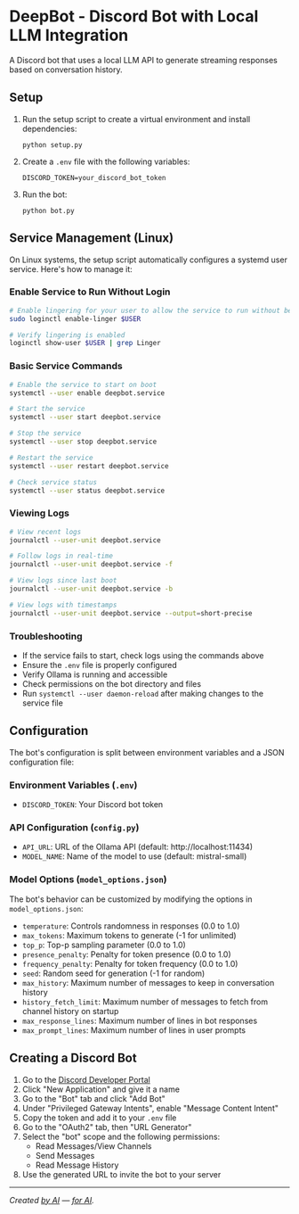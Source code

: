 # DeepBot - Discord Bot with Local LLM Integration

A Discord bot that uses a local LLM API to generate streaming responses based on conversation history.

## Setup

1. Run the setup script to create a virtual environment and install dependencies:
   ```
   python setup.py
   ```

2. Create a `.env` file with the following variables:
   ```
   DISCORD_TOKEN=your_discord_bot_token
   ```

3. Run the bot:
   ```
   python bot.py
   ```

## Service Management (Linux)

On Linux systems, the setup script automatically configures a systemd user service. Here's how to manage it:

### Enable Service to Run Without Login
```bash
# Enable lingering for your user to allow the service to run without being logged in
sudo loginctl enable-linger $USER

# Verify lingering is enabled
loginctl show-user $USER | grep Linger
```

### Basic Service Commands
```bash
# Enable the service to start on boot
systemctl --user enable deepbot.service

# Start the service
systemctl --user start deepbot.service

# Stop the service
systemctl --user stop deepbot.service

# Restart the service
systemctl --user restart deepbot.service

# Check service status
systemctl --user status deepbot.service
```

### Viewing Logs
```bash
# View recent logs
journalctl --user-unit deepbot.service

# Follow logs in real-time
journalctl --user-unit deepbot.service -f

# View logs since last boot
journalctl --user-unit deepbot.service -b

# View logs with timestamps
journalctl --user-unit deepbot.service --output=short-precise
```

### Troubleshooting
- If the service fails to start, check logs using the commands above
- Ensure the `.env` file is properly configured
- Verify Ollama is running and accessible
- Check permissions on the bot directory and files
- Run `systemctl --user daemon-reload` after making changes to the service file

## Configuration

The bot's configuration is split between environment variables and a JSON configuration file:

### Environment Variables (`.env`)
- `DISCORD_TOKEN`: Your Discord bot token

### API Configuration (`config.py`)
- `API_URL`: URL of the Ollama API (default: http://localhost:11434)
- `MODEL_NAME`: Name of the model to use (default: mistral-small)

### Model Options (`model_options.json`)
The bot's behavior can be customized by modifying the options in `model_options.json`:

- `temperature`: Controls randomness in responses (0.0 to 1.0)
- `max_tokens`: Maximum tokens to generate (-1 for unlimited)
- `top_p`: Top-p sampling parameter (0.0 to 1.0)
- `presence_penalty`: Penalty for token presence (0.0 to 1.0)
- `frequency_penalty`: Penalty for token frequency (0.0 to 1.0)
- `seed`: Random seed for generation (-1 for random)
- `max_history`: Maximum number of messages to keep in conversation history
- `history_fetch_limit`: Maximum number of messages to fetch from channel history on startup
- `max_response_lines`: Maximum number of lines in bot responses
- `max_prompt_lines`: Maximum number of lines in user prompts

## Creating a Discord Bot

1. Go to the [Discord Developer Portal](https://discord.com/developers/applications)
2. Click "New Application" and give it a name
3. Go to the "Bot" tab and click "Add Bot"
4. Under "Privileged Gateway Intents", enable "Message Content Intent"
5. Copy the token and add it to your `.env` file
6. Go to the "OAuth2" tab, then "URL Generator"
7. Select the "bot" scope and the following permissions:
   - Read Messages/View Channels
   - Send Messages
   - Read Message History
8. Use the generated URL to invite the bot to your server

---

*Created [by AI](https://docs.cursor.com/agent) — [for AI](https://mistral.ai/en/news/mistral-small-3).*
